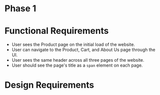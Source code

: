 # Phase 1

# Functional Requirements

* User sees the Product page on the initial load of the website.
* User can navigate to the Product, Cart, and About Us page through the UI.
* User sees the same header across all three pages of the website.
* User should see the page's title as a `span` element on each page.

# Design Requirements




